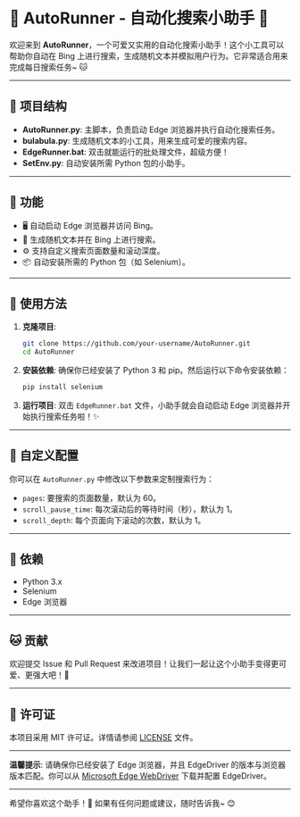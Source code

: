 # 🐾 AutoRunner - 自动化搜索小助手 🐾

欢迎来到 **AutoRunner**，一个可爱又实用的自动化搜索小助手！这个小工具可以帮助你自动在 Bing 上进行搜索，生成随机文本并模拟用户行为。它非常适合用来完成每日搜索任务~ 🐱

---

## 🎀 项目结构

- **AutoRunner.py**: 主脚本，负责启动 Edge 浏览器并执行自动化搜索任务。
- **bulabula.py**: 生成随机文本的小工具，用来生成可爱的搜索内容。
- **EdgeRunner.bat**: 双击就能运行的批处理文件，超级方便！
- **SetEnv.py**: 自动安装所需 Python 包的小助手。

---

## 🌟 功能

- 🖥️ 自动启动 Edge 浏览器并访问 Bing。
- 🎲 生成随机文本并在 Bing 上进行搜索。
- ⚙️ 支持自定义搜索页面数量和滚动深度。
- 📦 自动安装所需的 Python 包（如 Selenium）。

---

## 🐾 使用方法

1. **克隆项目**:
   ```bash
   git clone https://github.com/your-username/AutoRunner.git
   cd AutoRunner
   ```

2. **安装依赖**:
   确保你已经安装了 Python 3 和 pip。然后运行以下命令安装依赖：
   ```bash
   pip install selenium
   ```

3. **运行项目**:
   双击 `EdgeRunner.bat` 文件，小助手就会自动启动 Edge 浏览器并开始执行搜索任务啦！✨

---

## 🎨 自定义配置

你可以在 `AutoRunner.py` 中修改以下参数来定制搜索行为：

- `pages`: 要搜索的页面数量，默认为 60。
- `scroll_pause_time`: 每次滚动后的等待时间（秒），默认为 1。
- `scroll_depth`: 每个页面向下滚动的次数，默认为 1。

---

## 🧸 依赖

- Python 3.x
- Selenium
- Edge 浏览器

---

## 🐱 贡献

欢迎提交 Issue 和 Pull Request 来改进项目！让我们一起让这个小助手变得更可爱、更强大吧！💪

---

## 🍬 许可证

本项目采用 MIT 许可证。详情请参阅 [LICENSE](LICENSE) 文件。

---

**温馨提示**: 请确保你已经安装了 Edge 浏览器，并且 EdgeDriver 的版本与浏览器版本匹配。你可以从 [Microsoft Edge WebDriver](https://developer.microsoft.com/en-us/microsoft-edge/tools/webdriver/) 下载并配置 EdgeDriver。

---

希望你喜欢这个助手！🐾 如果有任何问题或建议，随时告诉我~ 😊
